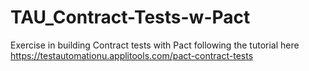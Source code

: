 # TAU_Contract-Tests-w-Pact
Exercise in building Contract tests with Pact following the tutorial here https://testautomationu.applitools.com/pact-contract-tests
